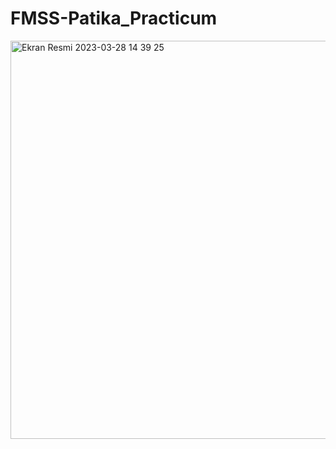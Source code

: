 # FMSS-Patika_Practicum

<img width="637" alt="Ekran Resmi 2023-03-28 14 39 25" src="https://user-images.githubusercontent.com/86923236/228229143-190ff2c2-6b50-4635-bdfc-cce554bd6766.png">
